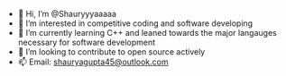 - 👋 Hi, I’m @Shauryyyaaaaa
- 👀 I’m interested in competitive coding and software developing
- 🌱 I’m currently learning C++ and leaned towards the major langauges necessary for software development
- 💞️ I’m looking to contribute to open source actively
- 📫 Email: shauryagupta45@outlook.com

<!---
Shauryyyaaaaa/Shauryyyaaaaa is a ✨ special ✨ repository because its `README.md` (this file) appears on your GitHub profile.
You can click the Preview link to take a look at your changes.
--->
